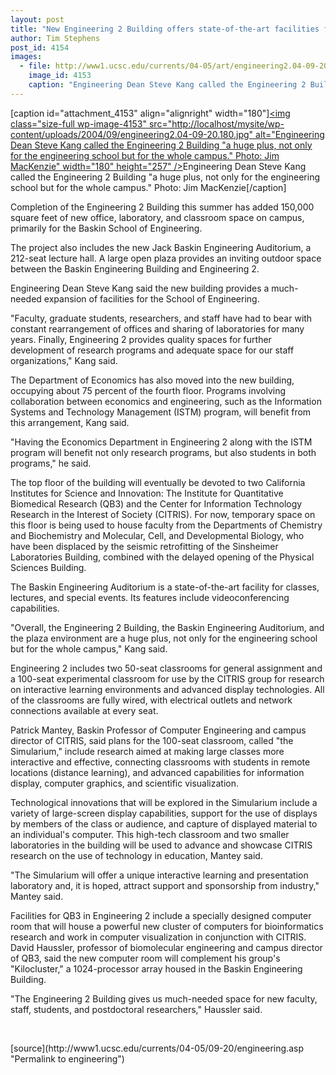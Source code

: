 ```yaml
---
layout: post
title: "New Engineering 2 Building offers state-of-the-art facilities for research and teaching"
author: Tim Stephens
post_id: 4154
images:
  - file: http://www1.ucsc.edu/currents/04-05/art/engineering2.04-09-20.180.jpg
    image_id: 4153
    caption: "Engineering Dean Steve Kang called the Engineering 2 Building 'a huge plus, not only for the engineering school but for the whole campus.' Photo: Jim MacKenzie"
---
```


[caption id="attachment_4153" align="alignright" width="180"]<a href="http://localhost/mysite/wp-content/uploads/2004/09/engineering2.04-09-20.180.jpg"><img class="size-full wp-image-4153" src="http://localhost/mysite/wp-content/uploads/2004/09/engineering2.04-09-20.180.jpg" alt="Engineering Dean Steve Kang called the Engineering 2 Building "a huge plus, not only for the engineering school but for the whole campus." Photo: Jim MacKenzie" width="180" height="257" /></a>Engineering Dean Steve Kang called the Engineering 2 Building "a huge plus, not only for the engineering school but for the whole campus." Photo: Jim MacKenzie[/caption]
<a name="content" id="content"></a>
<p>
  Completion of the Engineering 2 Building this summer has added 150,000 square feet of new office, laboratory, and classroom space on campus, primarily for the Baskin School of Engineering.
</p>
<p>
  The project also includes the new Jack Baskin Engineering Auditorium, a 212-seat lecture hall. A large open plaza provides an inviting outdoor space between the Baskin Engineering Building and Engineering 2.
</p>
<p>
  Engineering Dean Steve Kang said the new building provides a much-needed expansion of facilities for the School of Engineering.
</p>
<p>
  "Faculty, graduate students, researchers, and staff have had to bear with constant rearrangement of offices and sharing of laboratories for many years. Finally, Engineering 2 provides quality spaces for further development of research programs and adequate space for our staff organizations," Kang said.
</p>
<p>
  The Department of Economics has also moved into the new building, occupying about 75 percent of the fourth floor. Programs involving collaboration between economics and engineering, such as the Information Systems and Technology Management (ISTM) program, will benefit from this arrangement, Kang said.
</p>
<p>
  "Having the Economics Department in Engineering 2 along with the ISTM program will benefit not only research programs, but also students in both programs," he said.
</p>
<p>
  The top floor of the building will eventually be devoted to two California Institutes for Science and Innovation: The Institute for Quantitative Biomedical Research (QB3) and the Center for Information Technology Research in the Interest of Society (CITRIS). For now, temporary space on this floor is being used to house faculty from the Departments of Chemistry and Biochemistry and Molecular, Cell, and Developmental Biology, who have been displaced by the seismic retrofitting of the Sinsheimer Laboratories Building, combined with the delayed opening of the Physical Sciences Building.
</p>
<p>
  The Baskin Engineering Auditorium is a state-of-the-art facility for classes, lectures, and special events. Its features include videoconferencing capabilities.
</p>
<p>
  "Overall, the Engineering 2 Building, the Baskin Engineering Auditorium, and the plaza environment are a huge plus, not only for the engineering school but for the whole campus," Kang said.
</p>
<p>
  Engineering 2 includes two 50-seat classrooms for general assignment and a 100-seat experimental classroom for use by the CITRIS group for research on interactive learning environments and advanced display technologies. All of the classrooms are fully wired, with electrical outlets and network connections available at every seat.
</p>
<p>
  Patrick Mantey, Baskin Professor of Computer Engineering and campus director of CITRIS, said plans for the 100-seat classroom, called "the Simularium," include research aimed at making large classes more interactive and effective, connecting classrooms with students in remote locations (distance learning), and advanced capabilities for information display, computer graphics, and scientific visualization.
</p>
<p>
  Technological innovations that will be explored in the Simularium include a variety of large-screen display capabilities, support for the use of displays by members of the class or audience, and capture of displayed material to an individual's computer. This high-tech classroom and two smaller laboratories in the building will be used to advance and showcase CITRIS research on the use of technology in education, Mantey said.
</p>
<p>
  "The Simularium will offer a unique interactive learning and presentation laboratory and, it is hoped, attract support and sponsorship from industry," Mantey said.
</p>
<p>
  Facilities for QB3 in Engineering 2 include a specially designed computer room that will house a powerful new cluster of computers for bioinformatics research and work in computer visualization in conjunction with CITRIS. David Haussler, professor of biomolecular engineering and campus director of QB3, said the new computer room will complement his group's "Kilocluster," a 1024-processor array housed in the Baskin Engineering Building.
</p>
<p>
  "The Engineering 2 Building gives us much-needed space for new faculty, staff, students, and postdoctoral researchers," Haussler said.
</p><br>
<form>

</form>
<p>

</p>
[source](http://www1.ucsc.edu/currents/04-05/09-20/engineering.asp "Permalink to engineering")
